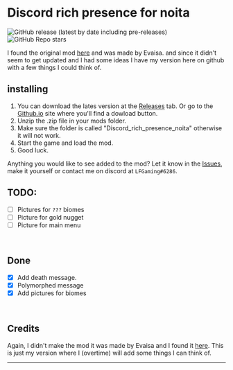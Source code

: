 # Discord rich presence for noita

<!--![GitHub all releases](https://img.shields.io/github/downloads/LFGaming/Discord_rich_presence_noita/total)-->
![GitHub release (latest by date including pre-releases)](https://img.shields.io/github/downloads-pre/LFGaming/Discord_rich_presence_noita/latest/total)
![GitHub Repo stars](https://img.shields.io/github/stars/LFGaming/Discord_rich_presence_noita?style=social)

I found the original mod [here] and was made by Evaisa. and since it didn't seem to get updated and I had some ideas I have my version here on github with a few things I could think of.

## installing
1. You can download the lates version at the [Releases] tab. Or go to the [Github.io] site where you'll find a dowload button. <br>
2. Unzip the .zip file in your mods folder. <br>
3. Make sure the folder is called "Discord_rich_presence_noita" otherwise it will not work. <br>
4. Start the game and load the mod. <br>
5. Good luck.

Anything you would like to see added to the mod? Let it know in the [Issues], make it yourself or contact me on discord at `LFGaming#6286`.

## TODO:

- [ ] Pictures for `???` biomes <br>
- [ ] Picture for gold nugget <br>
- [ ] Picture for main menu <br>
<br>

## Done

- [x] Add death message. <br>
- [x] Polymorphed message <br>
- [x] Add pictures for biomes <br>
<br>

## Credits
Again, I didn't make the mod it was made by Evaisa and I found it [here]. This is just my version where I (overtime) will add some things I can think of.

---

[here]: https://modworkshop.net/mod/28165
[Releases]: https://github.com/LFGaming/Discord_rich_presence_noita/releases
[Github.io]: https://lfgaming.github.io/Discord_rich_presence_noita/
[Issues]: https://github.com/LFGaming/Discord_rich_presence_noita/issues
